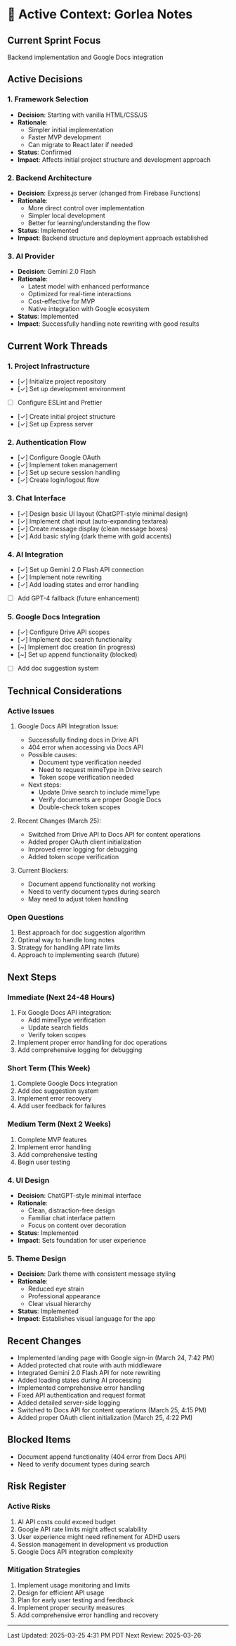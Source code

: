 # 🎯 Active Context: Gorlea Notes

## Current Sprint Focus
Backend implementation and Google Docs integration

## Active Decisions

### 1. Framework Selection
- **Decision**: Starting with vanilla HTML/CSS/JS
- **Rationale**: 
  - Simpler initial implementation
  - Faster MVP development
  - Can migrate to React later if needed
- **Status**: Confirmed
- **Impact**: Affects initial project structure and development approach

### 2. Backend Architecture
- **Decision**: Express.js server (changed from Firebase Functions)
- **Rationale**:
  - More direct control over implementation
  - Simpler local development
  - Better for learning/understanding the flow
- **Status**: Implemented
- **Impact**: Backend structure and deployment approach established

### 3. AI Provider
- **Decision**: Gemini 2.0 Flash
- **Rationale**:
  - Latest model with enhanced performance
  - Optimized for real-time interactions
  - Cost-effective for MVP
  - Native integration with Google ecosystem
- **Status**: Implemented
- **Impact**: Successfully handling note rewriting with good results

## Current Work Threads

### 1. Project Infrastructure
- [✓] Initialize project repository
- [✓] Set up development environment
- [ ] Configure ESLint and Prettier
- [✓] Create initial project structure
- [✓] Set up Express server

### 2. Authentication Flow
- [✓] Configure Google OAuth
- [✓] Implement token management
- [✓] Set up secure session handling
- [✓] Create login/logout flow

### 3. Chat Interface
- [✓] Design basic UI layout (ChatGPT-style minimal design)
- [✓] Implement chat input (auto-expanding textarea)
- [✓] Create message display (clean message boxes)
- [✓] Add basic styling (dark theme with gold accents)

### 4. AI Integration
- [✓] Set up Gemini 2.0 Flash API connection
- [✓] Implement note rewriting
- [✓] Add loading states and error handling
- [ ] Add GPT-4 fallback (future enhancement)

### 5. Google Docs Integration
- [✓] Configure Drive API scopes
- [✓] Implement doc search functionality
- [~] Implement doc creation (in progress)
- [~] Set up append functionality (blocked)
- [ ] Add doc suggestion system

## Technical Considerations

### Active Issues
1. Google Docs API Integration Issue:
   - Successfully finding docs in Drive API
   - 404 error when accessing via Docs API
   - Possible causes:
     - Document type verification needed
     - Need to request mimeType in Drive search
     - Token scope verification needed
   - Next steps:
     - Update Drive search to include mimeType
     - Verify documents are proper Google Docs
     - Double-check token scopes

2. Recent Changes (March 25):
   - Switched from Drive API to Docs API for content operations
   - Added proper OAuth client initialization
   - Improved error logging for debugging
   - Added token scope verification

3. Current Blockers:
   - Document append functionality not working
   - Need to verify document types during search
   - May need to adjust token handling

### Open Questions
1. Best approach for doc suggestion algorithm
2. Optimal way to handle long notes
3. Strategy for handling API rate limits
4. Approach to implementing search (future)

## Next Steps

### Immediate (Next 24-48 Hours)
1. Fix Google Docs API integration:
   - Add mimeType verification
   - Update search fields
   - Verify token scopes
2. Implement proper error handling for doc operations
3. Add comprehensive logging for debugging

### Short Term (This Week)
1. Complete Google Docs integration
2. Add doc suggestion system
3. Implement error recovery
4. Add user feedback for failures

### Medium Term (Next 2 Weeks)
1. Complete MVP features
2. Implement error handling
3. Add comprehensive testing
4. Begin user testing

### 4. UI Design
- **Decision**: ChatGPT-style minimal interface
- **Rationale**:
  - Clean, distraction-free design
  - Familiar chat interface pattern
  - Focus on content over decoration
- **Status**: Implemented
- **Impact**: Sets foundation for user experience

### 5. Theme Design
- **Decision**: Dark theme with consistent message styling
- **Rationale**:
  - Reduced eye strain
  - Professional appearance
  - Clear visual hierarchy
- **Status**: Implemented
- **Impact**: Establishes visual language for the app

## Recent Changes
- Implemented landing page with Google sign-in (March 24, 7:42 PM)
- Added protected chat route with auth middleware
- Integrated Gemini 2.0 Flash API for note rewriting
- Added loading states during AI processing
- Implemented comprehensive error handling
- Fixed API authentication and request format
- Added detailed server-side logging
- Switched to Docs API for content operations (March 25, 4:15 PM)
- Added proper OAuth client initialization (March 25, 4:22 PM)

## Blocked Items
- Document append functionality (404 error from Docs API)
- Need to verify document types during search

## Risk Register

### Active Risks
1. AI API costs could exceed budget
2. Google API rate limits might affect scalability
3. User experience might need refinement for ADHD users
4. Session management in development vs production
5. Google Docs API integration complexity

### Mitigation Strategies
1. Implement usage monitoring and limits
2. Design for efficient API usage
3. Plan for early user testing and feedback
4. Implement proper security measures
5. Add comprehensive error handling and recovery

---

Last Updated: 2025-03-25 4:31 PM PDT
Next Review: 2025-03-26
